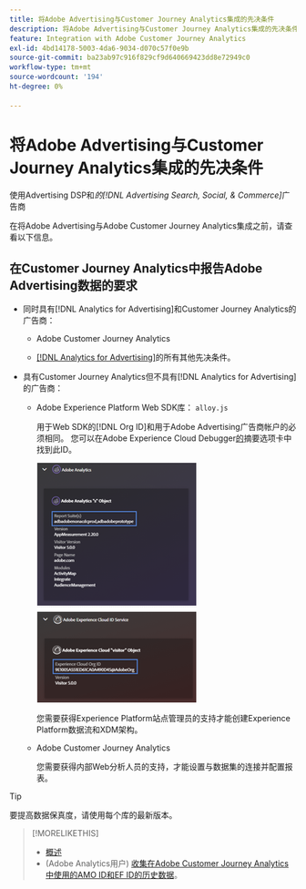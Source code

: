 ```yaml
---
title: 将Adobe Advertising与Customer Journey Analytics集成的先决条件
description: 将Adobe Advertising与Customer Journey Analytics集成的先决条件
feature: Integration with Adobe Customer Journey Analytics
exl-id: 4bd14178-5003-4da6-9034-d070c57f0e9b
source-git-commit: ba23ab97c916f829cf9d640669423dd8e72949c0
workflow-type: tm+mt
source-wordcount: '194'
ht-degree: 0%

---
```


# 将Adobe Advertising与Customer Journey Analytics集成的先决条件

使用Advertising DSP和&#x200B;*的[!DNL Advertising Search, Social, & Commerce]*&#x200B;广告商

在将Adobe Advertising与Adobe Customer Journey Analytics集成之前，请查看以下信息。

## 在Customer Journey Analytics中报告Adobe Advertising数据的要求

* 同时具有[!DNL Analytics for Advertising]和Customer Journey Analytics的广告商：

   * Adobe Customer Journey Analytics<!-- any specific version? -->

   * [ [!DNL Analytics for Advertising]](/help/integrations/analytics/prerequisites.md)的所有其他先决条件。

* 具有Customer Journey Analytics但不具有[!DNL Analytics for Advertising]的广告商：

   * Adobe Experience Platform Web SDK库： `alloy.js`

     用于Web SDK的[!DNL Org ID]和用于Adobe Advertising广告商帐户的必须相同。 您可以在Adobe Experience Cloud Debugger[的](https://experienceleague.adobe.com/docs/debugger/using-v2/summary.html)摘要选项卡中找到此ID。

     ![Experience Cloud Debugger的“摘要”屏幕](/help/integrations/assets/a4adc-debugger-summary.png)

     您需要获得Experience Platform站点管理员的支持才能创建Experience Platform数据流和XDM架构。

   * Adobe Customer Journey Analytics<!-- any specific version? -->

     您需要获得内部Web分析人员的支持，才能设置与数据集的连接并配置报表。

>[!TIP]
>
>要提高数据保真度，请使用每个库的最新版本。

>[!MORELIKETHIS]
>
>* [概述](overview.md)
>* (Adobe Analytics用户) [收集在Adobe Customer Journey Analytics中使用的AMO ID和EF ID的历史数据](/help/integrations/analytics/rvars-to-evars.md)。
